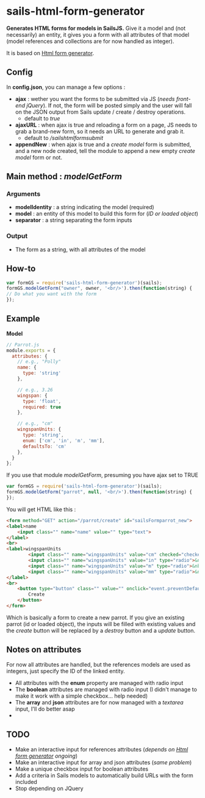 # sails-html-form-generator
**Generates HTML forms for models in SailsJS.**
Give it a model and (not necessarily) an entity, it gives you a form with all attributes of that model (model references and collections are for now handled as integer).

It is based on [Html form generator](https://www.npmjs.com/package/html-form-generator).

## Config
In **config.json**, you can manage a few options :
* **ajax** : wether you want the forms to be submitted via JS (_needs front-end jQuery_). If not, the form will be posted simply and the user will fall on the JSON output from Sails update / create / destroy operations.
  * default to _true_
* **ajaxURL** : when ajax is true and reloading a form on a page, JS needs to grab a brand-new form, so it needs an URL to generate and grab it.
  * default to _/sailshtmlformsubmit_
* **appendNew** : when ajax is true and a _create model_ form is submitted, and a new node created, tell the module to append a new empty _create model_ form or not.

## Main method : _modelGetForm_

### Arguments
* **modelIdentity** : a string indicating the model (required)
* **model** : an entity of this model to build this form for (_ID or loaded object_)
* **separator** : a string separating the form inputs

### Output
* The form as a string, with all attributes of the model 

## How-to

```javascript
var formGS = require('sails-html-form-generator')(sails);
formGS.modelGetForm("owner", owner, '<br/>').then(function(string) {
// Do what you want with the form
});
```

## Example

**Model**

```javascript
// Parrot.js
module.exports = {
  attributes: {
    // e.g., "Polly"
    name: {
      type: 'string'
    },

    // e.g., 3.26
    wingspan: {
      type: 'float',
      required: true
    },

    // e.g., "cm"
    wingspanUnits: {
      type: 'string',
      enum: ['cm', 'in', 'm', 'mm'],
      defaultsTo: 'cm'
    },
  }
};
```

If you use that module _modelGetForm_, presuming you have ajax set to TRUE
```javascript
var formGS = require('sails-html-form-generator')(sails);
formGS.modelGetForm("parrot", null, '<br/>').then(function(string) {
});
```

You will get HTML like this :
```html
<form method="GET" action="/parrot/create" id="sailsFormparrot_new">
<label>name
    <input class="" name="name" value="" type="text">
</label>
<br>
<label>wingspanUnits
        <input class="" name="wingspanUnits" value="cm" checked="checked" type="radio">&nbsp;cm
        <input class="" name="wingspanUnits" value="in" type="radio">&nbsp;in
        <input class="" name="wingspanUnits" value="m" type="radio">&nbsp;m
        <input class="" name="wingspanUnits" value="mm" type="radio">&nbsp;mm
</label>
<br>
    <button type="button" class="" value="" onclick="event.preventDefault();io.socket.get("/parrot/create?" + $("#sailsFormreduction_new").serialize(),  function(created) {if(created && created.id) {    io.socket.get("/sailshtmlformsubmit?modelIdentity=parrot&entity=" + created.id + "&separator=<br/>", function(str) {      $("#sailsFormreduction_new").replaceWith(str);    io.socket.get("/sailshtmlformsubmit?modelIdentity=parrot&separator=<br/>", function(str) {      $("#sailsFormparrot_" + created.id).after("<br/>" + str);    });    });  } else {alert("An error occurred");}});">
        Create
    </button>
</form>
```

Which is basically a form to create a new parrot. If you give an existing parrot (id or loaded object), the inputs will be filled with existing values and the _create_ button will be replaced by a _destroy_ button and a _update_ button.

## Notes on attributes

For now all attributes are handled, but the references models are used as integers, just specify the ID of the linked entity.
* All attributes with the **enum** property are managed with radio input
* The **boolean** attributes are managed with radio input (I didn't manage to make it work with a simple checkbox... help needed)
* The **array** and **json** attributes are for now managed with a _textarea_ input, I'll do better asap
* 

## TODO

* Make an interactive input for references attributes (_depends on [Html form generator](https://www.npmjs.com/package/html-form-generator) ongoing_)
* Make an interactive input for array and json attributes (_same problem_)
* Make a unique checkbox input for boolean attributes
* Add a criteria in Sails models to automatically build URLs with the form included
* Stop depending on JQuery